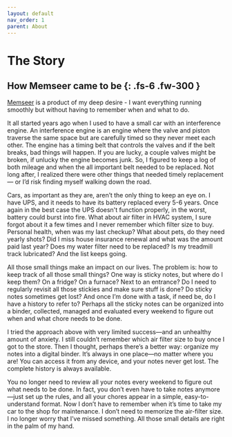 ```yaml
---
layout: default
nav_order: 1
parent: About
---
```


# The Story

How Memseer came to be
{: .fs-6 .fw-300 }
---

[Memseer](https://memseer.com) is a product of my deep desire - I want everything running smoothly but without having to remember when and what to do.

It all started years ago when I used to have a small car with an interference engine. An interference engine is an engine where the valve and piston
traverse the same space but are carefully timed so they never meet each other. The engine has a timing belt that controls the valves and if the belt breaks, 
bad things will happen. If you are lucky, a couple valves might be broken, if unlucky the engine becomes junk. So, I figured to keep a log of both mileage and 
when the all important belt needed to be replaced. Not long after, I realized there were other things that needed timely replacement — or I’d risk finding myself 
walking down the road.

Cars, as important as they are, aren’t the only thing to keep an eye on. I have UPS, and it needs to have its battery replaced every 5-6 years. Once again in the best
case the UPS doesn't function properly, in the worst, battery could burst into fire. What about air filter in HVAC system, I sure forgot about it a few times and I never 
remember which filter size to buy. Personal health, when was my last checkup? What about pets, do they need yearly shots? Did I miss house insurance renewal and what was 
the amount paid last year? Does my water filter need to be replaced? Is my treadmill track lubricated? And the list keeps going.

All those small things make an impact on our lives. The problem is: how to keep track of all those small things? One way is sticky notes, but where do I keep them? On a fridge? 
On a furnace? Next to an entrance? Do I need to regularly revisit all those stickies and make sure stuff is done? Do sticky notes sometimes get lost? And once I’m done with a 
task, if need be, do I have a history to refer to? Perhaps all the sticky notes can be organized into a binder, collected, managed and evaluated every weekend to figure out 
when and what chore needs to be done.

I tried the approach above with very limited success—and an unhealthy amount of anxiety. I still couldn’t remember which air filter size to buy once I got to the store. 
Then I thought, perhaps there’s a better way: organize my notes into a digital binder. It’s always in one place—no matter where you are! You can access it from any device, 
and your notes never get lost. The complete history is always available.

You no longer need to review all your notes every weekend to figure out what needs to be done. In fact, you don’t even have to take notes anymore—just set up the rules, 
and all your chores appear in a simple, easy-to-understand format. Now I don’t have to remember when it’s time to take my car to the shop for maintenance. I don’t need to 
memorize the air-filter size. I no longer worry that I’ve missed something. All those small details are right in the palm of my hand.